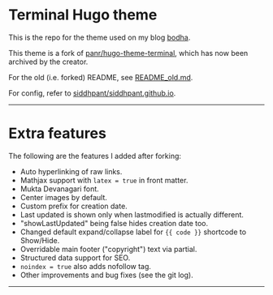 # Terminal Hugo theme

This is the repo for the theme used on my blog [bodha](https://bodha.siddh.me).

This theme is a fork of [panr/hugo-theme-terminal](https://github.com/panr/hugo-theme-terminal), which has now been archived by the creator.

For the old (i.e. forked) README, see [README_old.md](README_old.md).

For config, refer to [siddhpant/siddhpant.github.io](https://github.com/siddhpant/siddhpant.github.io/).

---

# Extra features

The following are the features I added after forking:

- Auto hyperlinking of raw links.
- Mathjax support with `latex = true` in front matter.
- Mukta Devanagari font.
- Center images by default.
- Custom prefix for creation date.
- Last updated is shown only when lastmodified is actually different.
- "showLastUpdated" being false hides creation date too.
- Changed default expand/collapse label for `{{ code }}` shortcode to Show/Hide.
- Overridable main footer ("copyright") text via partial.
- Structured data support for SEO.
- `noindex = true` also adds nofollow tag.
- Other improvements and bug fixes (see the git log).

---
